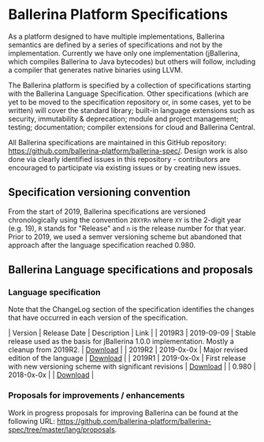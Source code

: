 # Ballerina Platform Specifications

As a platform designed to have multiple implementations, Ballerina semantics are defined by a series of specifications and not by the implementation. Currently we have only one implementation (jBallerina, which compiles Ballerina to Java bytecodes) but others will follow, including a compiler that generates native binaries using LLVM.

The Ballerina platform is specified by a collection of specifications starting with the Ballerina Language Specification. Other specifications (which are yet to be moved to the specification repository or, in some cases, yet to be written) will cover the standard library; built-in language extensions such as security, immutability & deprecation; module and project management; testing; documentation; compiler extensions for cloud and Ballerina Central.

All Ballerina specifications are maintained in this GitHub repository: https://github.com/ballerina-platform/ballerina-spec/. Design work is also done via clearly identified issues in this repository - contributors are encouraged to participate via existing issues or by creating new issues.

## Specification versioning convention

From the start of 2019, Ballerina  specifications are versioned chronologically using the convention `20XYRn` where `XY` is the 2-digit year (e.g. 19), `R` stands for "Release" and `n` is the release number for that year. Prior to 2019, we used a semver versioning scheme but abandoned that approach after the language specification reached 0.980.

## Ballerina Language specifications and proposals

### Language specification

Note that the ChangeLog section of the specification identifies the changes that have occurred in each version of the specification.

| Version | Release Date | Description | Link |
| 2019R3 | 2019-09-09 | Stable release used as the basis for jBallerina 1.0.0 implementation. Mostly a cleanup from 2019R2. | <a href="/spec/lang/2019R3">Download</a> |
| 2019R2 | 2019-0x-0x | Major revised edition of the language | <a href="/spec/lang/2019R2">Download</a> |
| 2019R1 | 2019-0x-0x | First release with new versioning scheme with significant revisions | <a href="/spec/lang/2019R2">Download</a> |
| 0.980  | 2018-0x-0x | | <a href="/spec/lang/0.980/">Download</a> |

### Proposals for improvements / enhancements

Work in progress proposals for improving Ballerina can be found at the following URL: <a href="https://github.com/ballerina-platform/ballerina-spec/tree/master/lang/proposals">https://github.com/ballerina-platform/ballerina-spec/tree/master/lang/proposals</a>.